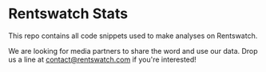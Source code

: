 Rentswatch Stats
===

This repo contains all code snippets used to make analyses on Rentswatch.

We are looking for media partners to share the word and use our data. Drop us a line at contact@rentswatch.com if you're interested!